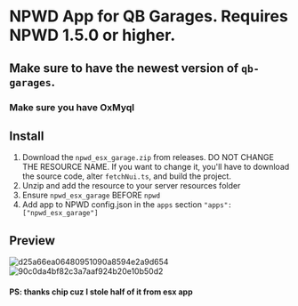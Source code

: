 # NPWD App for QB Garages. Requires NPWD 1.5.0 or higher.

## Make sure to have the newest version of `qb-garages`.

### Make sure you have OxMyql

## Install
1. Download the `npwd_esx_garage.zip` from releases. DO NOT CHANGE THE RESOURCE NAME. If you want to change it, you'll have to download the source code, alter `fetchNui.ts`, and build the project.
2. Unzip and add the resource to your server resources folder
3. Ensure `npwd_esx_garage` BEFORE `npwd`
4. Add app to NPWD config.json in the `apps` section `"apps": ["npwd_esx_garage"]`

## Preview
![d25a66ea06480951090a8594e2a9d654](https://user-images.githubusercontent.com/97451137/184982652-c69ee34d-bdd9-4cf6-adb1-a0a8429a4649.png)
![90c0da4bf82c3a7aaf924b20e10b50d2](https://user-images.githubusercontent.com/97451137/184982700-7837d503-b367-4f07-b5a0-99b5a0a4caed.png)


#### PS: thanks chip cuz I stole half of it from esx app
